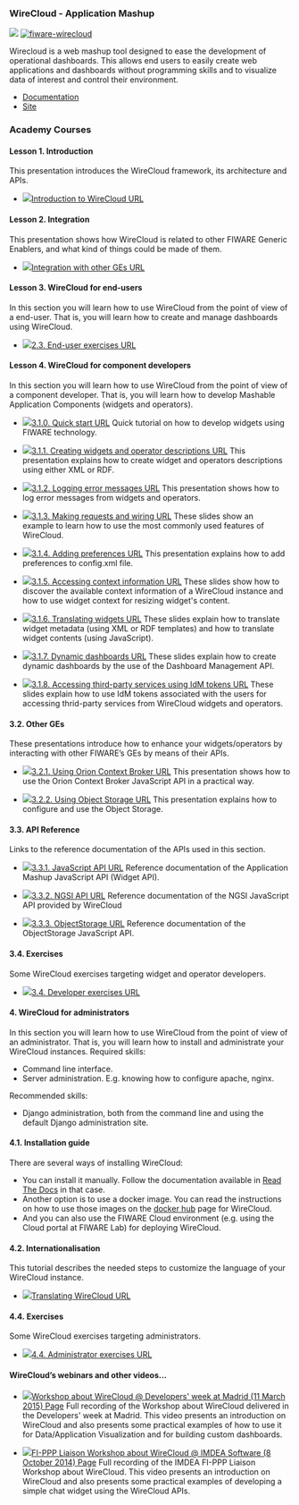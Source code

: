 <h3>WireCloud - Application Mashup</h3>

[![](https://nexus.lab.fiware.org/repository/raw/public/badges/chapters/visualization.svg)](https://www.fiware.org/developers/catalogue/)
[![fiware-wirecloud](https://nexus.lab.fiware.org/repository/raw/public/badges/stackoverflow/wirecloud.svg)](http://stackoverflow.com/questions/tagged/fiware-wirecloud)

Wirecloud is a web mashup tool designed to ease the development of operational
dashboards. This allows end users to easily create web applications and
dashboards without programming skills and to visualize data of interest and
control their environment.

-   [Documentation](https://wirecloud.rtfd.io/)
-   [Site](https://conwet.fi.upm.es/wirecloud)

<h3>Academy Courses</h3>

<h4>Lesson 1. Introduction</h4>
This presentation introduces the WireCloud framework, its architecture and APIs.

* <a href="https://edu.fiware.org/mod/url/view.php?id=574"><img role="presentation" src="https://edu.fiware.org/theme/image.php?theme=klass&amp;component=url&amp;image=icon" alt=" " />Introduction to WireCloud URL</a>

<h4>Lesson 2. Integration</h4>

This presentation shows how WireCloud is related to other FIWARE Generic Enablers, and what kind of things could be made of them.

* <a href="https://edu.fiware.org/mod/url/view.php?id=576"><img role="presentation" src="https://edu.fiware.org/theme/image.php?theme=klass&amp;component=url&amp;image=icon" alt=" " />Integration with other GEs URL</a>

<h4>Lesson 3. WireCloud for end-users</h4>
In this section you will learn how to use WireCloud from the point of view of a end-user. That is, you will learn how to create and manage dashboards using WireCloud.

* <a href="https://edu.fiware.org/mod/url/view.php?id=687"><img role="presentation" src="https://edu.fiware.org/theme/image.php?theme=klass&amp;component=url&amp;image=icon" alt=" " />2.3. End-user exercises URL</a>


<h4> Lesson 4. WireCloud for component developers</h4>
In this section you will learn how to use WireCloud from the point of view of a component developer. That is, you will learn how to develop Mashable Application Components (widgets and operators).

* <a href="https://edu.fiware.org/mod/url/view.php?id=561"><img role="presentation" src="https://edu.fiware.org/theme/image.php?theme=klass&amp;component=url&amp;image=icon" alt=" " />3.1.0. Quick start URL</a>
Quick tutorial on how to develop widgets using FIWARE technology.

* <a href="https://edu.fiware.org/mod/url/view.php?id=562"><img role="presentation" src="https://edu.fiware.org/theme/image.php?theme=klass&amp;component=url&amp;image=icon" alt=" " />3.1.1. Creating widgets and operator descriptions URL</a>
This presentation explains how to create widget and operators descriptions using either XML or RDF.

* <a href="https://edu.fiware.org/mod/url/view.php?id=563"><img role="presentation" src="https://edu.fiware.org/theme/image.php?theme=klass&amp;component=url&amp;image=icon" alt=" " />3.1.2. Logging error messages URL</a>
This presentation shows how to log error messages from widgets and operators.

* <a href="https://edu.fiware.org/mod/url/view.php?id=564"><img role="presentation" src="https://edu.fiware.org/theme/image.php?theme=klass&amp;component=url&amp;image=icon" alt=" " />3.1.3. Making requests and wiring URL</a>
These slides show an example&nbsp;to learn how to use the most commonly used features of WireCloud.

* <a href="https://edu.fiware.org/mod/url/view.php?id=565"><img role="presentation" src="https://edu.fiware.org/theme/image.php?theme=klass&amp;component=url&amp;image=icon" alt=" " />3.1.4. Adding preferences URL</a>
This presentation explains how to add preferences to config.xml file.

* <a href="https://edu.fiware.org/mod/url/view.php?id=566"><img role="presentation" src="https://edu.fiware.org/theme/image.php?theme=klass&amp;component=url&amp;image=icon" alt=" " />3.1.5. Accessing context information URL</a>
These slides show how to discover the available context information of a WireCloud instance and how to use widget context for resizing widget's content.

* <a href="https://edu.fiware.org/mod/url/view.php?id=567"><img role="presentation" src="https://edu.fiware.org/theme/image.php?theme=klass&amp;component=url&amp;image=icon" alt=" " />3.1.6. Translating widgets URL</a>
These slides explain how to translate widget metadata (using XML or RDF templates) and how to translate widget contents (using JavaScript).

* <a href="https://edu.fiware.org/mod/url/view.php?id=824"><img role="presentation" src="https://edu.fiware.org/theme/image.php?theme=klass&amp;component=url&amp;image=icon" alt=" " />3.1.7. Dynamic dashboards URL</a>
These slides explain how to create dynamic dashboards by the use of the Dashboard Management API.

* <a href="https://edu.fiware.org/mod/url/view.php?id=864"><img role="presentation" src="https://edu.fiware.org/theme/image.php?theme=klass&amp;component=url&amp;image=icon" alt=" " />3.1.8. Accessing third-party services using IdM tokens URL</a>
These slides explain how to use IdM tokens associated with the users for accessing thrid-party services from WireCloud widgets and operators.

<h4>3.2. Other GEs</h4>
These presentations introduce how to enhance your widgets/operators by interacting with other FIWARE&rsquo;s GEs by means of their APIs.

* <a href="https://edu.fiware.org/mod/url/view.php?id=571"><img role="presentation" src="https://edu.fiware.org/theme/image.php?theme=klass&amp;component=url&amp;image=icon" alt=" " />3.2.1. Using Orion Context Broker URL</a>
This presentation shows how to use the Orion Context Broker JavaScript API in a practical way.

* <a href="https://edu.fiware.org/mod/url/view.php?id=594"><img role="presentation" src="https://edu.fiware.org/theme/image.php?theme=klass&amp;component=url&amp;image=icon" alt=" " />3.2.2. Using Object Storage URL</a>
This presentation explains how to configure and use the Object Storage.

<h4>3.3. API Reference</h4>
Links to the reference documentation of the APIs used in this section.

* <a href="https://edu.fiware.org/mod/url/view.php?id=590"><img role="presentation" src="https://edu.fiware.org/theme/image.php?theme=klass&amp;component=url&amp;image=icon" alt=" " />3.3.1. JavaScript API URL</a>
Reference documentation of the Application Mashup JavaScript API (Widget API).

* <a href="https://edu.fiware.org/mod/url/view.php?id=591"><img role="presentation" src="https://edu.fiware.org/theme/image.php?theme=klass&amp;component=url&amp;image=icon" alt=" " />3.3.2. NGSI API URL</a>
Reference documentation of the NGSI JavaScript API provided by WireCloud

* <a href="https://edu.fiware.org/mod/url/view.php?id=592"><img role="presentation" src="https://edu.fiware.org/theme/image.php?theme=klass&amp;component=url&amp;image=icon" alt=" " />3.3.3. ObjectStorage URL</a>
Reference documentation of the ObjectStorage JavaScript API.

<h4>3.4. Exercises</h4>
Some WireCloud exercises targeting widget and operator developers.

* <a href="https://edu.fiware.org/mod/url/view.php?id=685"><img role="presentation" src="https://edu.fiware.org/theme/image.php?theme=klass&amp;component=url&amp;image=icon" alt=" " />3.4. Developer exercises URL</a>


<h4>4. WireCloud for administrators</h4>
In this section you will learn how to use WireCloud from the point of view of an administrator. That is, you will learn how to install and administrate your WireCloud instances.
Required skills:

* Command line interface.
* Server administration. E.g. knowing how to configure apache, nginx.

Recommended skills:

* Django administration, both from the command line and using the default Django administration site.

<h4>4.1.&nbsp;Installation guide</h4>
There are several ways of installing WireCloud:

* You can install it manually. Follow the documentation available in <a href="http://wirecloud.readthedocs.io/en/stable/installation_guide/">Read The Docs</a>&nbsp;in that case.
* Another option is to use a docker image. You can read the instructions on how to use those images on the <a href="https://hub.docker.com/r/fiware/wirecloud/">docker hub</a> page for WireCloud.
* And you can also use the&nbsp;FIWARE Cloud environment (e.g. using the Cloud portal at FIWARE Lab) for deploying WireCloud.

<h4>4.2. Internationalisation</h4>
This tutorial describes the needed steps to customize the language of your WireCloud instance.

* <a href="https://edu.fiware.org/mod/url/view.php?id=597"><img role="presentation" src="https://edu.fiware.org/theme/image.php?theme=klass&amp;component=url&amp;image=icon" alt=" " />Translating WireCloud URL</a>

<h4>4.4.&nbsp;Exercises</h4>
Some WireCloud exercises targeting administrators.

* <a href="https://edu.fiware.org/mod/url/view.php?id=689"><img role="presentation" src="https://edu.fiware.org/theme/image.php?theme=klass&amp;component=url&amp;image=icon" alt=" " />4.4. Administrator exercises URL</a>


<h4>WireCloud&rsquo;s webinars and other videos...</h4>

* <a href="https://edu.fiware.org/mod/page/view.php?id=669"><img role="presentation" src="https://edu.fiware.org/theme/image.php?theme=klass&amp;component=page&amp;image=icon" alt=" " />Workshop about WireCloud @ Developers' week at Madrid (11 March 2015) Page</a>
Full recording of the Workshop about WireCloud delivered in the Developers' week at Madrid.&nbsp;This video presents an introduction on WireCloud and also presents some practical examples of how to use it for&nbsp;Data/Application Visualization and for building custom dashboards.

* <a href="https://edu.fiware.org/mod/page/view.php?id=614"><img role="presentation" src="https://edu.fiware.org/theme/image.php?theme=klass&amp;component=page&amp;image=icon" alt=" " />FI-PPP Liaison Workshop about WireCloud @ IMDEA Software (8 October 2014) Page</a>
Full recording of the IMDEA FI-PPP Liaison Workshop about WireCloud. This video presents an introduction on WireCloud and also presents some practical examples of developing a simple chat widget using the WireCloud APIs.






